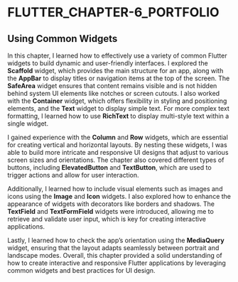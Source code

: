 # FLUTTER_CHAPTER-6_PORTFOLIO

## Using Common Widgets
In this chapter, I learned how to effectively use a variety of common Flutter widgets to build dynamic and user-friendly interfaces. I explored the **Scaffold** widget, which provides the main structure for an app, along with the **AppBar** to display titles or navigation items at the top of the screen. The **SafeArea** widget ensures that content remains visible and is not hidden behind system UI elements like notches or screen cutouts. I also worked with the **Container** widget, which offers flexibility in styling and positioning elements, and the **Text** widget to display simple text. For more complex text formatting, I learned how to use **RichText** to display multi-style text within a single widget.

I gained experience with the **Column** and **Row** widgets, which are essential for creating vertical and horizontal layouts. By nesting these widgets, I was able to build more intricate and responsive UI designs that adjust to various screen sizes and orientations. The chapter also covered different types of buttons, including **ElevatedButton** and **TextButton**, which are used to trigger actions and allow for user interaction.

Additionally, I learned how to include visual elements such as images and icons using the **Image** and **Icon** widgets. I also explored how to enhance the appearance of widgets with decorators like borders and shadows. The **TextField** and **TextFormField** widgets were introduced, allowing me to retrieve and validate user input, which is key for creating interactive applications. 

Lastly, I learned how to check the app’s orientation using the **MediaQuery** widget, ensuring that the layout adapts seamlessly between portrait and landscape modes. Overall, this chapter provided a solid understanding of how to create interactive and responsive Flutter applications by leveraging common widgets and best practices for UI design.
